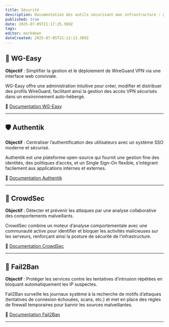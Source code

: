 ```yaml
---
title: Sécurité
description: Documentation des outils sécurisant mon infrastructure : gestion simplifiée de VPN, authentification centralisée, détection proactive des menaces et protection contre les attaques.
published: true
date: 2025-07-05T21:17:25.369Z
tags: 
editor: markdown
dateCreated: 2025-07-05T21:12:13.369Z
---
```


## 🔐 WG-Easy

**Objectif** : Simplifier la gestion et le déploiement de WireGuard VPN via une interface web conviviale.

WG-Easy offre une administration intuitive pour créer, modifier et distribuer des profils WireGuard, facilitant ainsi la gestion des accès VPN sécurisés dans un environnement auto-hébergé.

📘 [Documentation WG-Easy](securite/wg-easy.md)

---

## 🛡️ Authentik

**Objectif** : Centraliser l’authentification des utilisateurs avec un système SSO moderne et sécurisé.

Authentik est une plateforme open-source qui fournit une gestion fine des identités, des politiques d’accès, et un Single Sign-On flexible, s’intégrant facilement aux applications internes et externes.

📘 [Documentation Authentik](securite/authentik.md)

---

## 🦙 CrowdSec

**Objectif** : Détecter et prévenir les attaques par une analyse collaborative des comportements malveillants.

CrowdSec combine un moteur d’analyse comportementale avec une communauté active pour identifier et bloquer les activités malicieuses sur les serveurs, renforçant ainsi la posture de sécurité de l’infrastructure.

📘 [Documentation CrowdSec](securite/crowdsec.md)

---

## 🚫 Fail2Ban

**Objectif** : Protéger les services contre les tentatives d’intrusion répétées en bloquant automatiquement les IP suspectes.

Fail2Ban surveille les journaux système à la recherche de motifs d’attaques (tentatives de connexion échouées, scans, etc.) et met en place des règles de firewall temporaires pour bannir les sources malveillantes.

📘 [Documentation Fail2Ban](securite/fail2ban.md)

---